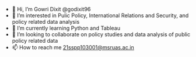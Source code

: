 - 👋 Hi, I’m Gowri Dixit @godixit96
- 👀 I’m interested in Pulic Policy, International Relations and Security, and policy related data analysis
- 🌱 I’m currently learning Python and Tableau
- 💞️ I’m looking to collaborate on policy studies and data analysis of public policy related data
- 📫 How to reach me 21sspp103001@msruas.ac.in


<!---
godixit96/about me is a ✨ special ✨ repository because its `README.md` (this file) appears on your GitHub profile.
You can click the Preview link to take a look at your changes.
--->
